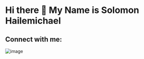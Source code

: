 # Hi there 👋 My Name is Solomon Hailemichael

<!--
## Telecommunication Engineer || Software Development || Webpage Development 


- 🔭 I’m currently working on **Telecome industry as supervisor Role** and **ALX SOFTWARE ENGINEERING PROJECT**
- 🌱 I’m currently learning low level programming  languages such as C, Unix at **ALX** 
- 👯 I’m looking to collaborate on Full stack webpage development projects
- 📫 How to reach me: hsol37@gmail.com
- ⚡ Fun fact: **i love to code and play football**
-->
## Connect with me:
 ![image](https://user-images.githubusercontent.com/11436435/228776571-adc257a7-5dd1-483a-b142-d6c1fafb11ba.png) 


